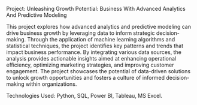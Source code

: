 Project: Unleashing Growth Potential: Business With Advanced Analytics And Predictive Modeling

This project explores how advanced analytics and predictive modeling can drive business growth by leveraging data to inform strategic decision-making. 
Through the application of machine learning algorithms and statistical techniques, the project identifies key patterns and trends that impact business performance. 
By integrating various data sources, the analysis provides actionable insights aimed at enhancing operational efficiency, optimizing marketing strategies, and improving customer engagement. 
The project showcases the potential of data-driven solutions to unlock growth opportunities and fosters a culture of informed decision-making within organizations.

Technologies Used: Python, SQL, Power BI, Tableau, MS Excel.

